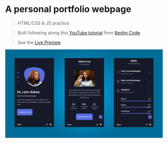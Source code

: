 # A personal portfolio webpage

> HTML/CSS & JS practice

> Built following along this [YouTube tutorial](https://www.youtube.com/watch?v=27JtRAI3QO8) from [Bedim Code](https://github.com/bedimcode)

> See the [Live Preview](https://alexa-personal-portfolio.vercel.app/)

![](https://github.com/juxnpxblo/alexa-personal-portfolio/blob/main/preview.png)
